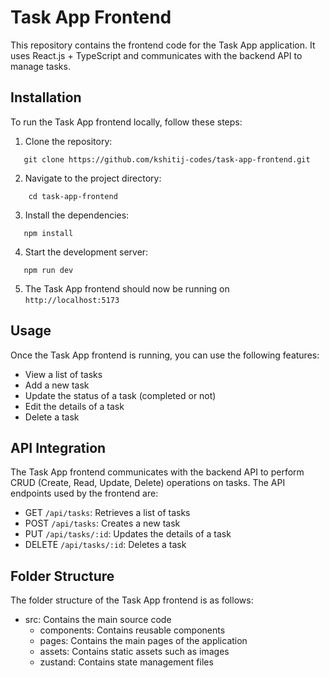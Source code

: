 # Task App Frontend
This repository contains the frontend code for the Task App application. It uses React.js + TypeScript and communicates with the backend API to manage tasks.

## Installation
To run the Task App frontend locally, follow these steps:
1. Clone the repository:
```
   git clone https://github.com/kshitij-codes/task-app-frontend.git
```
2. Navigate to the project directory:
```
    cd task-app-frontend
```
3. Install the dependencies:
```
   npm install
```
4. Start the development server:
```
   npm run dev
```
5. The Task App frontend should now be running on `http://localhost:5173`

## Usage
Once the Task App frontend is running, you can use the following features:

- View a list of tasks
- Add a new task
- Update the status of a task (completed or not)
- Edit the details of a task
- Delete a task

## API Integration
The Task App frontend communicates with the backend API to perform CRUD (Create, Read, Update, Delete) operations on tasks. The API endpoints used by the frontend are:

- GET `/api/tasks`: Retrieves a list of tasks
- POST `/api/tasks`: Creates a new task
- PUT `/api/tasks/:id`: Updates the details of a task
- DELETE `/api/tasks/:id`: Deletes a task

## Folder Structure
The folder structure of the Task App frontend is as follows:

- src: Contains the main source code
   - components: Contains reusable components
   - pages: Contains the main pages of the application
   - assets: Contains static assets such as images
   - zustand: Contains state management files

